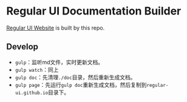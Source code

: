 # Regular UI Documentation Builder

[Regular UI Website](http://regular-ui.github.io) is built by this repo.

## Develop

- `gulp`：监听md文件，实时更新文档。
- `gulp watch`：同上
- `gulp doc`：先清理`./doc`目录，然后重新生成文档。
- `gulp page`：先运行`gulp doc`重新生成文档，然后复制到`regular-ui.github.io`目录下。

[repo-main]: https://github.com/regular-ui/regular-ui
[repo-bower]: https://github.com/regular-ui/regular-ui-bower
[repo-page]: https://github.com/regular-ui/regular-ui.github.io
